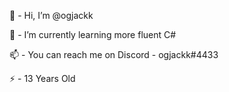 👋 - Hi, I’m @ogjackk

🌱 - I’m currently learning more fluent C#

📫 - You can reach me on Discord - ogjackk#4433

⚡ - 13 Years Old
